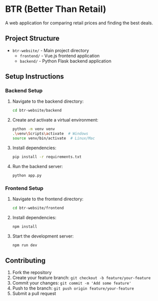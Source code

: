 # BTR (Better Than Retail)

A web application for comparing retail prices and finding the best deals.

## Project Structure

- `btr-website/` - Main project directory
  - `frontend/` - Vue.js frontend application
  - `backend/` - Python Flask backend application

## Setup Instructions

### Backend Setup

1. Navigate to the backend directory:
   ```bash
   cd btr-website/backend
   ```

2. Create and activate a virtual environment:
   ```bash
   python -m venv venv
   .\venv\Scripts\activate  # Windows
   source venv/bin/activate  # Linux/Mac
   ```

3. Install dependencies:
   ```bash
   pip install -r requirements.txt
   ```

4. Run the backend server:
   ```bash
   python app.py
   ```

### Frontend Setup

1. Navigate to the frontend directory:
   ```bash
   cd btr-website/frontend
   ```

2. Install dependencies:
   ```bash
   npm install
   ```

3. Start the development server:
   ```bash
   npm run dev
   ```

## Contributing

1. Fork the repository
2. Create your feature branch: `git checkout -b feature/your-feature`
3. Commit your changes: `git commit -m 'Add some feature'`
4. Push to the branch: `git push origin feature/your-feature`
5. Submit a pull request
